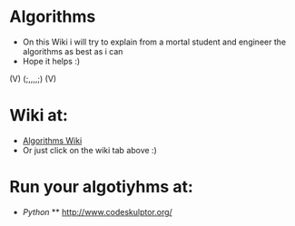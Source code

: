 # Algorithms
* On this Wiki i will try to explain from a mortal student and engineer the algorithms as best as i can
* Hope it helps :)
 
(V)  (;,,,,;)   (V)

# Wiki at:
* [Algorithms Wiki](https://github.com/balart40/Algorithms/wiki)
* Or just click on the wiki tab above :)
# Run your algotiyhms at:
* *Python*
** http://www.codeskulptor.org/
